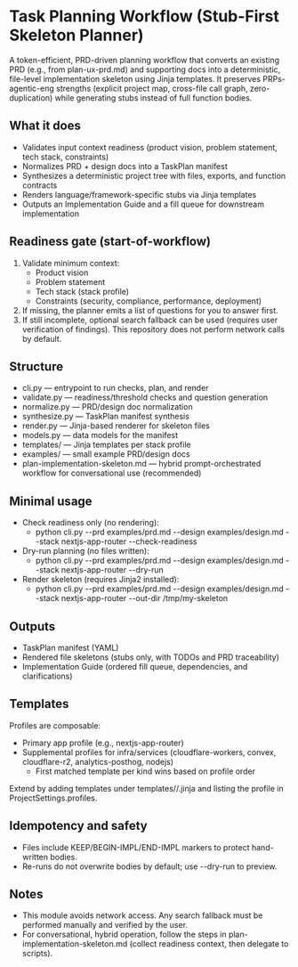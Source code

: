 # Task Planning Workflow (Stub-First Skeleton Planner)

A token-efficient, PRD-driven planning workflow that converts an existing PRD (e.g., from plan-ux-prd.md) and supporting docs into a deterministic, file-level implementation skeleton using Jinja templates. It preserves PRPs-agentic-eng strengths (explicit project map, cross-file call graph, zero-duplication) while generating stubs instead of full function bodies.

## What it does

- Validates input context readiness (product vision, problem statement, tech stack, constraints)
- Normalizes PRD + design docs into a TaskPlan manifest
- Synthesizes a deterministic project tree with files, exports, and function contracts
- Renders language/framework-specific stubs via Jinja templates
- Outputs an Implementation Guide and a fill queue for downstream implementation

## Readiness gate (start-of-workflow)

1. Validate minimum context:
   - Product vision
   - Problem statement
   - Tech stack (stack profile)
   - Constraints (security, compliance, performance, deployment)
2. If missing, the planner emits a list of questions for you to answer first.
3. If still incomplete, optional search fallback can be used (requires user verification of findings). This repository does not perform network calls by default.

## Structure

- cli.py — entrypoint to run checks, plan, and render
- validate.py — readiness/threshold checks and question generation
- normalize.py — PRD/design doc normalization
- synthesize.py — TaskPlan manifest synthesis
- render.py — Jinja-based renderer for skeleton files
- models.py — data models for the manifest
- templates/ — Jinja templates per stack profile
- examples/ — small example PRD/design docs
- plan-implementation-skeleton.md — hybrid prompt-orchestrated workflow for conversational use (recommended)

## Minimal usage

- Check readiness only (no rendering):
  - python cli.py --prd examples/prd.md --design examples/design.md --stack nextjs-app-router --check-readiness
- Dry-run planning (no files written):
  - python cli.py --prd examples/prd.md --design examples/design.md --stack nextjs-app-router --dry-run
- Render skeleton (requires Jinja2 installed):
  - python cli.py --prd examples/prd.md --design examples/design.md --stack nextjs-app-router --out-dir /tmp/my-skeleton

## Outputs

- TaskPlan manifest (YAML)
- Rendered file skeletons (stubs only, with TODOs and PRD traceability)
- Implementation Guide (ordered fill queue, dependencies, and clarifications)

## Templates

Profiles are composable:

- Primary app profile (e.g., nextjs-app-router)
- Supplemental profiles for infra/services (cloudflare-workers, convex, cloudflare-r2, analytics-posthog, nodejs)
  - First matched template per kind wins based on profile order

Extend by adding templates under templates/<profile>/<kind>.jinja and listing the profile in ProjectSettings.profiles.

## Idempotency and safety

- Files include KEEP/BEGIN-IMPL/END-IMPL markers to protect hand-written bodies.
- Re-runs do not overwrite bodies by default; use --dry-run to preview.

## Notes

- This module avoids network access. Any search fallback must be performed manually and verified by the user.
- For conversational, hybrid operation, follow the steps in plan-implementation-skeleton.md (collect readiness context, then delegate to scripts).
